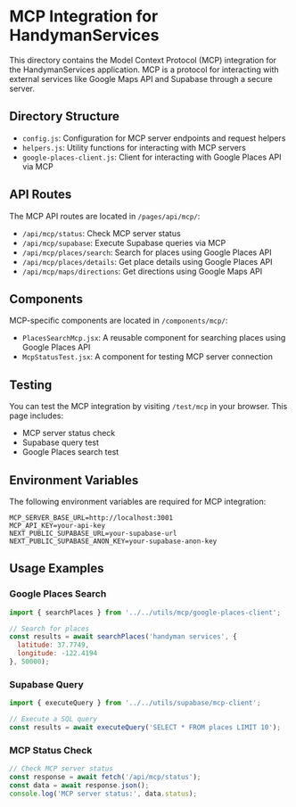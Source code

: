 # MCP Integration for HandymanServices

This directory contains the Model Context Protocol (MCP) integration for the HandymanServices application. MCP is a protocol for interacting with external services like Google Maps API and Supabase through a secure server.

## Directory Structure

- `config.js`: Configuration for MCP server endpoints and request helpers
- `helpers.js`: Utility functions for interacting with MCP servers
- `google-places-client.js`: Client for interacting with Google Places API via MCP

## API Routes

The MCP API routes are located in `/pages/api/mcp/`:

- `/api/mcp/status`: Check MCP server status
- `/api/mcp/supabase`: Execute Supabase queries via MCP
- `/api/mcp/places/search`: Search for places using Google Places API
- `/api/mcp/places/details`: Get place details using Google Places API
- `/api/mcp/maps/directions`: Get directions using Google Maps API

## Components

MCP-specific components are located in `/components/mcp/`:

- `PlacesSearchMcp.jsx`: A reusable component for searching places using Google Places API
- `McpStatusTest.jsx`: A component for testing MCP server connection

## Testing

You can test the MCP integration by visiting `/test/mcp` in your browser. This page includes:

- MCP server status check
- Supabase query test
- Google Places search test

## Environment Variables

The following environment variables are required for MCP integration:

```
MCP_SERVER_BASE_URL=http://localhost:3001
MCP_API_KEY=your-api-key
NEXT_PUBLIC_SUPABASE_URL=your-supabase-url
NEXT_PUBLIC_SUPABASE_ANON_KEY=your-supabase-anon-key
```

## Usage Examples

### Google Places Search

```javascript
import { searchPlaces } from '../../utils/mcp/google-places-client';

// Search for places
const results = await searchPlaces('handyman services', {
  latitude: 37.7749,
  longitude: -122.4194
}, 50000);
```

### Supabase Query

```javascript
import { executeQuery } from '../../utils/supabase/mcp-client';

// Execute a SQL query
const results = await executeQuery('SELECT * FROM places LIMIT 10');
```

### MCP Status Check

```javascript
// Check MCP server status
const response = await fetch('/api/mcp/status');
const data = await response.json();
console.log('MCP server status:', data.status);
```
